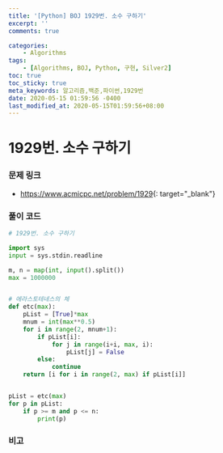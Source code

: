 ```yaml
---
title: '[Python] BOJ 1929번. 소수 구하기'
excerpt: ''
comments: true

categories:
    - Algorithms
tags:
    - [Algorithms, BOJ, Python, 구현, Silver2]
toc: true
toc_sticky: true
meta_keywords: 알고리즘,백준,파이썬,1929번
date: 2020-05-15 01:59:56 -0400
last_modified_at: 2020-05-15T01:59:56+08:00
---
```


# 1929번. 소수 구하기

### 문제 링크

-   <https://www.acmicpc.net/problem/1929>{: target="\_blank"}

### 풀이 코드

```python
# 1929번. 소수 구하기

import sys
input = sys.stdin.readline

m, n = map(int, input().split())
max = 1000000


# 에라스토테네스의 체
def etc(max):
    pList = [True]*max
    mnum = int(max**0.5)
    for i in range(2, mnum+1):
        if pList[i]:
            for j in range(i+i, max, i):
                pList[j] = False
        else:
            continue
    return [i for i in range(2, max) if pList[i]]


pList = etc(max)
for p in pList:
    if p >= m and p <= n:
        print(p)
```

### 비고
